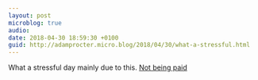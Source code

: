 ```yaml
---
layout: post
microblog: true
audio: 
date: 2018-04-30 18:59:30 +0100
guid: http://adamprocter.micro.blog/2018/04/30/what-a-stressful.html
---
```

What a stressful day mainly due to this. [Not being paid](https://www.southampton.ac.uk/blog/sussed-news/2018/04/30/payroll-issue/) 
